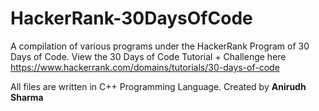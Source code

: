 # HackerRank-30DaysOfCode
A compilation of various programs under the HackerRank Program of 30 Days of Code. 
View the 30 Days of Code Tutorial + Challenge here
https://www.hackerrank.com/domains/tutorials/30-days-of-code

All files are written in C++ Programming Language.
Created by **Anirudh Sharma** 
